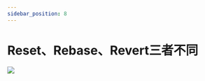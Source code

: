 ```yaml
---
sidebar_position: 8
---
```



# Reset、Rebase、Revert三者不同

![](https://res.cloudinary.com/dqfxgtyoi/image/upload/v1632904897/blog/git/rebase/diffTable_ry85py.png)